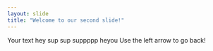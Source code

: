 ```yaml
---
layout: slide
title: "Welcome to our second slide!"
---
```

Your text
hey
sup
sup
suppppp
heyou
Use the left arrow to go back!
